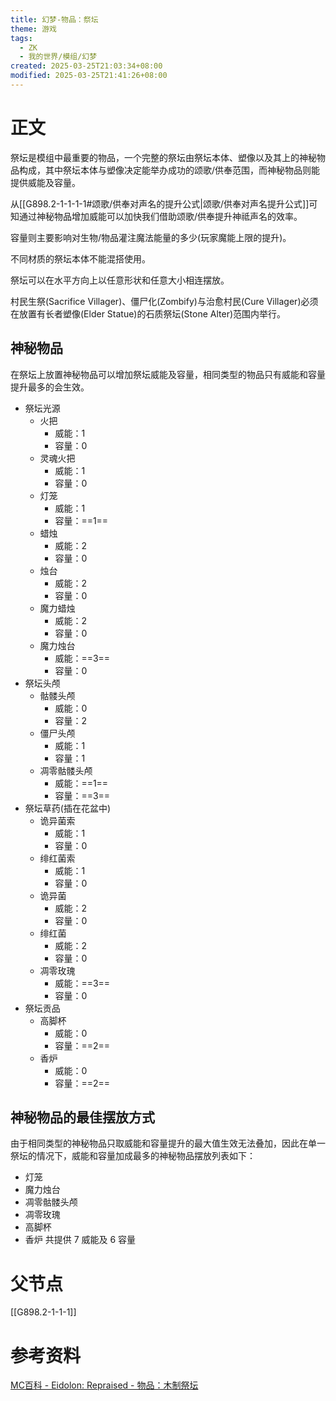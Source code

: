 ```yaml
---
title: 幻梦-物品：祭坛
theme: 游戏
tags:
  - ZK
  - 我的世界/模组/幻梦
created: 2025-03-25T21:03:34+08:00
modified: 2025-03-25T21:41:26+08:00
---
```

# 正文
祭坛是模组中最重要的物品，一个完整的祭坛由祭坛本体、塑像以及其上的神秘物品构成，其中祭坛本体与塑像决定能举办成功的颂歌/供奉范围，而神秘物品则能提供威能及容量。

从[[G898.2-1-1-1-1#颂歌/供奉对声名的提升公式|颂歌/供奉对声名提升公式]]可知通过神秘物品增加威能可以加快我们借助颂歌/供奉提升神祗声名的效率。

容量则主要影响对生物/物品灌注魔法能量的多少(玩家魔能上限的提升)。

不同材质的祭坛本体不能混搭使用。

祭坛可以在水平方向上以任意形状和任意大小相连摆放。

村民生祭(Sacrifice Villager)、僵尸化(Zombify)与治愈村民(Cure Villager)必须在放置有长者塑像(Elder Statue)的石质祭坛(Stone Alter)范围内举行。
## 神秘物品
在祭坛上放置神秘物品可以增加祭坛威能及容量，相同类型的物品只有威能和容量提升最多的会生效。

- 祭坛光源
	- 火把
		- 威能：1
		- 容量：0
	- 灵魂火把
		- 威能：1
		- 容量：0
	- 灯笼
		- 威能：1
		- 容量：==1==
	- 蜡烛
		- 威能：2
		- 容量：0
	- 烛台
		- 威能：2
		- 容量：0
	- 魔力蜡烛
		- 威能：2
		- 容量：0
	- 魔力烛台
		- 威能：==3==
		- 容量：0
- 祭坛头颅
	- 骷髅头颅
		- 威能：0
		- 容量：2
	- 僵尸头颅
		- 威能：1
		- 容量：1
	- 凋零骷髅头颅
		- 威能：==1==
		- 容量：==3==
- 祭坛草药(插在花盆中)
	- 诡异菌索
		- 威能：1
		- 容量：0
	- 绯红菌索
		- 威能：1
		- 容量：0
	- 诡异菌
		- 威能：2
		- 容量：0
	- 绯红菌
		- 威能：2
		- 容量：0
	- 凋零玫瑰
		- 威能：==3==
		- 容量：0
- 祭坛贡品
	- 高脚杯
		- 威能：0
		- 容量：==2==
	- 香炉
		- 威能：0
		- 容量：==2==

## 神秘物品的最佳摆放方式
由于相同类型的神秘物品只取威能和容量提升的最大值生效无法叠加，因此在单一祭坛的情况下，威能和容量加成最多的神秘物品摆放列表如下：
- 灯笼
- 魔力烛台
- 凋零骷髅头颅
- 凋零玫瑰
- 高脚杯
- 香炉
共提供 7 威能及 6 容量

# 父节点
[[G898.2-1-1-1]]

# 参考资料
[MC百科 - Eidolon: Repraised - 物品：木制祭坛](https://www.mcmod.cn/item/821643.html)
